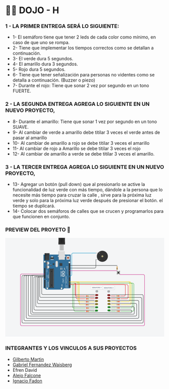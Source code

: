
# 🧑‍💻 DOJO - H 

###  1 - LA PRIMER  ENTREGA SERÁ LO SIGUIENTE: 
- 1- El semáforo tiene que tener 2 leds de cada color como mínimo, en caso de que uno se  rompa. 
- 2- Tiene que implementar los tiempos correctos como se detallan a continuación.  
- 3- El verde dura 5 segundos. 
- 4- El amarillo dura 3 segundos. 
- 5- Rojo dura 5 segundos. 
- 6- Tiene que tener señalización para personas no videntes como se detalla a  continuación. (Buzzer o piezo)
- 7- Durante el rojo: Tiene que sonar 2 vez por segundo en un tono FUERTE. 

### 2 - LA SEGUNDA ENTREGA AGREGA LO SIGUIENTE EN UN NUEVO PROYECTO, 
- 8-  Durante el amarillo: Tiene que sonar 1 vez por segundo en un tono SUAVE. 
- 9- Al cambiar de verde a amarillo debe titilar 3 veces el verde antes de pasar al amarillo
- 10- Al cambiar de amarillo a rojo se debe titilar 3 veces el amarillo
- 11- Al cambiar de rojo a Amarillo se debe titilar 3 veces el rojo
- 12- Al cambiar de amarillo a verde se debe titilar 3 veces el amarillo.

### 3 - LA TERCER ENTREGA AGREGA LO SIGUIENTE EN UN NUEVO PROYECTO, 
- 13-  Agregar un botón (pull down) que al presionarlo se active la funcionalidad de luz verde con más tiempo, dándole a la persona que lo necesite más tiempo para cruzar la calle , sirve para la próxima luz verde y solo para la próxima luz verde después de presionar el botón. el tiempo se duplicará. 
- 14-  Colocar dos semáforos de calles que se crucen  y programarlos para que funcionen en conjunto.


### PREVIEW DEL PROYETO 👀 ##
  ![img](PREVIEW_DOJO.png)


### INTEGRANTES Y LOS VINCULOS A SUS PROYECTOS ##

- [Gilberto Martin](https://www.tinkercad.com/things/5pXlpV816XZ-dojo3/editel?sharecode=yCpDAnZUm712vBE0kDd0Rz_WYOk88GDM2wGPkbb9ZIs)
- [Gabriel Fernandez Waisberg](https://www.tinkercad.com/things/0RdaOw0HQTC-copy-of-dojo-2/editel?sharecode=ZxHEl9Q67c_hKG1IlrNU0bPgRVn28OKnEZZbxegi25g)
- Efren David
- [Alejo Falcone](https://www.tinkercad.com/things/9bwCCOMuFfW)
- [Ignacio Fadon](https://www.tinkercad.com/things/2p5GQIGUFUP-copy-of-dojo-1/editel?sharecode=G9psCEdKSoA4qK60wavToCPAxX4I_tY_HHd9OPQHZhA )


